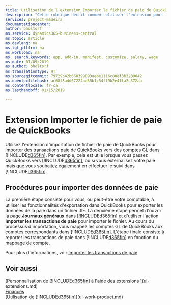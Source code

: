 ```yaml
---
title: Utilisation de l'extension Importer le fichier de paie de QuickBooks | Microsoft Docs
description: "Cette rubrique décrit comment utiliser l'extension pour importer des transactions de salaire et de paie à partir de QuickBooks."
services: project-madeira
documentationcenter: 
author: bholtorf
ms.service: dynamics365-business-central
ms.topic: article
ms.devlang: na
ms.tgt_pltfrm: na
ms.workload: na
ms. search.keywords: app, add-in, manifest, customize, salary, wage
ms.date: 01/09/2019
ms.author: bholtorf
ms.translationtype: HT
ms.sourcegitcommit: 79729b42b660399893aebe1116c80ef3b3209042
ms.openlocfilehash: ac68f8a4d67224ad55b1c34ff9b2e4ffa2c372aa
ms.contentlocale: fr-ca
ms.lasthandoff: 01/15/2019

---
```

# <a name="the-quickbooks-payroll-file-import-extension"></a>Extension Importer le fichier de paie de QuickBooks
Utilisez l'extension d'importation de fichier de paie de QuickBooks pour importer des transactions paie de QuickBooks vers des comptes GL dans [!INCLUDE[d365fin](includes/d365fin_md.md)]. Par exemple, cela est utile lorsque vous passez QuickBooks vers [!INCLUDE[d365fin](includes/d365fin_md.md)], ou si vous externalisez votre paie mais que vous souhaitez également en effectuer le suivi dans [!INCLUDE[d365fin](includes/d365fin_md.md)].

## <a name="steps-to-import-payroll-data"></a>Procédures pour importer des données de paie
La première étape consiste pour vous, ou peut-être votre comptable, à utiliser les fonctionnalités d'exportation dans QuickBooks pour exporter les données de la paie dans un fichier .IIF. La deuxième étape permet d'ouvrir la page **Journaux généraux** dans [!INCLUDE[d365fin](includes/d365fin_md.md)] et d'utiliser l'action **Importer les transactions de paie** pour importer le fichier. Au cours du processus d'importation, vous mappez les comptes GL de QuickBooks aux comptes correspondants dans [!INCLUDE[d365fin](includes/d365fin_md.md)]. L'étape finale consiste à reporter les transactions de paie dans [!INCLUDE[d365fin](includes/d365fin_md.md)] en fonction du mappage de compte. 

Pour plus d'informations, voir [Importer les transactions de paie](finance-how-import-payroll-transactions.md).

## <a name="see-also"></a>Voir aussi
[Personnalisation de [!INCLUDE[d365fin](includes/d365fin_md.md)] à l'aide des extensions ](ui-extensions.md)    
[Finances](finance.md)    
[Utilisation de [!INCLUDE[d365fin](includes/d365fin_md.md)]](ui-work-product.md)

